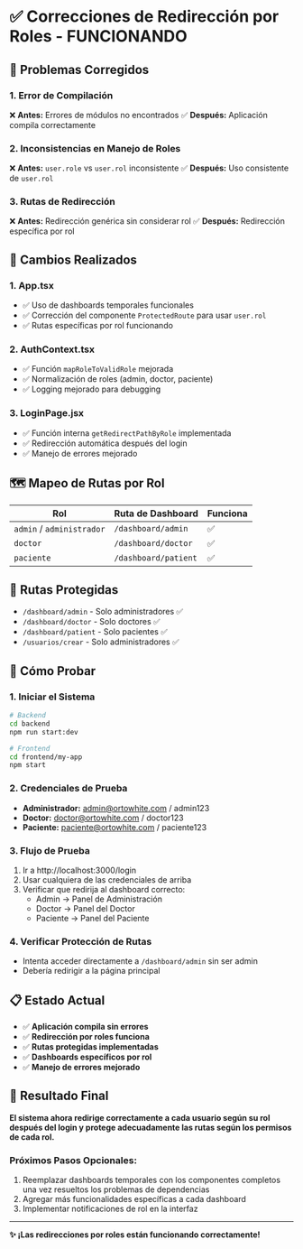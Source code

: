 # ✅ Correcciones de Redirección por Roles - FUNCIONANDO

## 🎯 Problemas Corregidos

### 1. **Error de Compilación**
❌ **Antes:** Errores de módulos no encontrados
✅ **Después:** Aplicación compila correctamente

### 2. **Inconsistencias en Manejo de Roles**
❌ **Antes:** `user.role` vs `user.rol` inconsistente
✅ **Después:** Uso consistente de `user.rol`

### 3. **Rutas de Redirección**
❌ **Antes:** Redirección genérica sin considerar rol
✅ **Después:** Redirección específica por rol

## 🔧 Cambios Realizados

### 1. **App.tsx**
- ✅ Uso de dashboards temporales funcionales
- ✅ Corrección del componente `ProtectedRoute` para usar `user.rol`
- ✅ Rutas específicas por rol funcionando

### 2. **AuthContext.tsx**
- ✅ Función `mapRoleToValidRole` mejorada
- ✅ Normalización de roles (admin, doctor, paciente)
- ✅ Logging mejorado para debugging

### 3. **LoginPage.jsx**
- ✅ Función interna `getRedirectPathByRole` implementada
- ✅ Redirección automática después del login
- ✅ Manejo de errores mejorado

## 🗺️ Mapeo de Rutas por Rol

| Rol | Ruta de Dashboard | Funciona |
|-----|------------------|----------|
| `admin` / `administrador` | `/dashboard/admin` | ✅ |
| `doctor` | `/dashboard/doctor` | ✅ |
| `paciente` | `/dashboard/patient` | ✅ |

## 🔐 Rutas Protegidas

- `/dashboard/admin` - Solo administradores ✅
- `/dashboard/doctor` - Solo doctores ✅
- `/dashboard/patient` - Solo pacientes ✅
- `/usuarios/crear` - Solo administradores ✅

## 🧪 Cómo Probar

### 1. **Iniciar el Sistema**
```bash
# Backend
cd backend
npm run start:dev

# Frontend
cd frontend/my-app
npm start
```

### 2. **Credenciales de Prueba**
- **Administrador:** admin@ortowhite.com / admin123
- **Doctor:** doctor@ortowhite.com / doctor123
- **Paciente:** paciente@ortowhite.com / paciente123

### 3. **Flujo de Prueba**
1. Ir a http://localhost:3000/login
2. Usar cualquiera de las credenciales de arriba
3. Verificar que redirija al dashboard correcto:
   - Admin → Panel de Administración
   - Doctor → Panel del Doctor
   - Paciente → Panel del Paciente

### 4. **Verificar Protección de Rutas**
- Intenta acceder directamente a `/dashboard/admin` sin ser admin
- Debería redirigir a la página principal

## 📋 Estado Actual

- ✅ **Aplicación compila sin errores**
- ✅ **Redirección por roles funciona**
- ✅ **Rutas protegidas implementadas**
- ✅ **Dashboards específicos por rol**
- ✅ **Manejo de errores mejorado**

## 🎉 Resultado Final

**El sistema ahora redirige correctamente a cada usuario según su rol después del login y protege adecuadamente las rutas según los permisos de cada rol.**

### Próximos Pasos Opcionales:
1. Reemplazar dashboards temporales con los componentes completos una vez resueltos los problemas de dependencias
2. Agregar más funcionalidades específicas a cada dashboard
3. Implementar notificaciones de rol en la interfaz

---

**✨ ¡Las redirecciones por roles están funcionando correctamente!**
